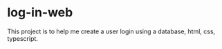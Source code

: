 # log-in-web
This project is to help me create a user login using a database, html, css, typescript.
